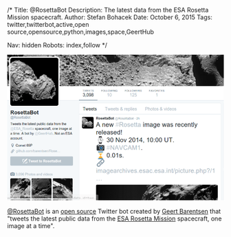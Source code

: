 /*
Title: @RosettaBot
Description: The latest data from the ESA Rosetta Mission spacecraft.
Author: Stefan Bohacek
Date: October 6, 2015
Tags: twitter,twitterbot,active,open source,opensource,python,images,space,GeertHub

Nav: hidden
Robots: index,follow
*/

[![](/content/bots/twitterbots/images/RosettaBot.png)](https://twitter.com/RosettaBot)

[@RosettaBot](https://twitter.com/RosettaBot) is an [open source](https://github.com/barentsen/RosettaBot) Twitter bot created by [Geert Barentsen](https://twitter.com/GeertHub) that "tweets the latest public data from the [ESA Rosetta Mission](https://twitter.com/ESA_Rosetta) spacecraft, one image at a time".
